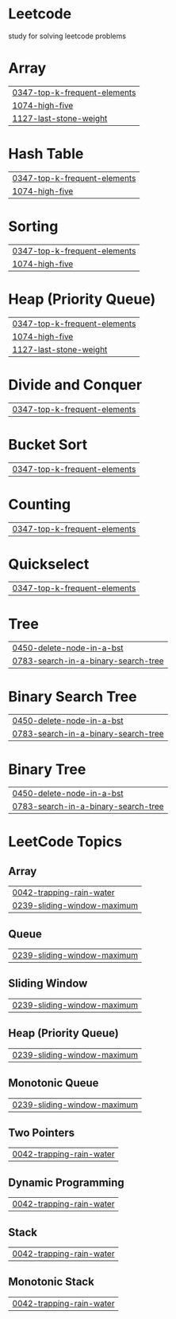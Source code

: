 # Leetcode
study for solving leetcode problems


# Array
|  |
| ------- |
| [0347-top-k-frequent-elements](https://github.com/martinigv/Leetcode/tree/master/0347-top-k-frequent-elements) |
| [1074-high-five](https://github.com/martinigv/Leetcode/tree/master/1074-high-five) |
| [1127-last-stone-weight](https://github.com/martinigv/Leetcode/tree/master/1127-last-stone-weight) |
# Hash Table
|  |
| ------- |
| [0347-top-k-frequent-elements](https://github.com/martinigv/Leetcode/tree/master/0347-top-k-frequent-elements) |
| [1074-high-five](https://github.com/martinigv/Leetcode/tree/master/1074-high-five) |
# Sorting
|  |
| ------- |
| [0347-top-k-frequent-elements](https://github.com/martinigv/Leetcode/tree/master/0347-top-k-frequent-elements) |
| [1074-high-five](https://github.com/martinigv/Leetcode/tree/master/1074-high-five) |
# Heap (Priority Queue)
|  |
| ------- |
| [0347-top-k-frequent-elements](https://github.com/martinigv/Leetcode/tree/master/0347-top-k-frequent-elements) |
| [1074-high-five](https://github.com/martinigv/Leetcode/tree/master/1074-high-five) |
| [1127-last-stone-weight](https://github.com/martinigv/Leetcode/tree/master/1127-last-stone-weight) |
# Divide and Conquer
|  |
| ------- |
| [0347-top-k-frequent-elements](https://github.com/martinigv/Leetcode/tree/master/0347-top-k-frequent-elements) |
# Bucket Sort
|  |
| ------- |
| [0347-top-k-frequent-elements](https://github.com/martinigv/Leetcode/tree/master/0347-top-k-frequent-elements) |
# Counting
|  |
| ------- |
| [0347-top-k-frequent-elements](https://github.com/martinigv/Leetcode/tree/master/0347-top-k-frequent-elements) |
# Quickselect
|  |
| ------- |
| [0347-top-k-frequent-elements](https://github.com/martinigv/Leetcode/tree/master/0347-top-k-frequent-elements) |
# Tree
|  |
| ------- |
| [0450-delete-node-in-a-bst](https://github.com/martinigv/Leetcode/tree/master/0450-delete-node-in-a-bst) |
| [0783-search-in-a-binary-search-tree](https://github.com/martinigv/Leetcode/tree/master/0783-search-in-a-binary-search-tree) |
# Binary Search Tree
|  |
| ------- |
| [0450-delete-node-in-a-bst](https://github.com/martinigv/Leetcode/tree/master/0450-delete-node-in-a-bst) |
| [0783-search-in-a-binary-search-tree](https://github.com/martinigv/Leetcode/tree/master/0783-search-in-a-binary-search-tree) |
# Binary Tree
|  |
| ------- |
| [0450-delete-node-in-a-bst](https://github.com/martinigv/Leetcode/tree/master/0450-delete-node-in-a-bst) |
| [0783-search-in-a-binary-search-tree](https://github.com/martinigv/Leetcode/tree/master/0783-search-in-a-binary-search-tree) |
<!---LeetCode Topics Start-->
# LeetCode Topics
## Array
|  |
| ------- |
| [0042-trapping-rain-water](https://github.com/martinigv/Leetcode/tree/master/0042-trapping-rain-water) |
| [0239-sliding-window-maximum](https://github.com/martinigv/Leetcode/tree/master/0239-sliding-window-maximum) |
## Queue
|  |
| ------- |
| [0239-sliding-window-maximum](https://github.com/martinigv/Leetcode/tree/master/0239-sliding-window-maximum) |
## Sliding Window
|  |
| ------- |
| [0239-sliding-window-maximum](https://github.com/martinigv/Leetcode/tree/master/0239-sliding-window-maximum) |
## Heap (Priority Queue)
|  |
| ------- |
| [0239-sliding-window-maximum](https://github.com/martinigv/Leetcode/tree/master/0239-sliding-window-maximum) |
## Monotonic Queue
|  |
| ------- |
| [0239-sliding-window-maximum](https://github.com/martinigv/Leetcode/tree/master/0239-sliding-window-maximum) |
## Two Pointers
|  |
| ------- |
| [0042-trapping-rain-water](https://github.com/martinigv/Leetcode/tree/master/0042-trapping-rain-water) |
## Dynamic Programming
|  |
| ------- |
| [0042-trapping-rain-water](https://github.com/martinigv/Leetcode/tree/master/0042-trapping-rain-water) |
## Stack
|  |
| ------- |
| [0042-trapping-rain-water](https://github.com/martinigv/Leetcode/tree/master/0042-trapping-rain-water) |
## Monotonic Stack
|  |
| ------- |
| [0042-trapping-rain-water](https://github.com/martinigv/Leetcode/tree/master/0042-trapping-rain-water) |
<!---LeetCode Topics End-->